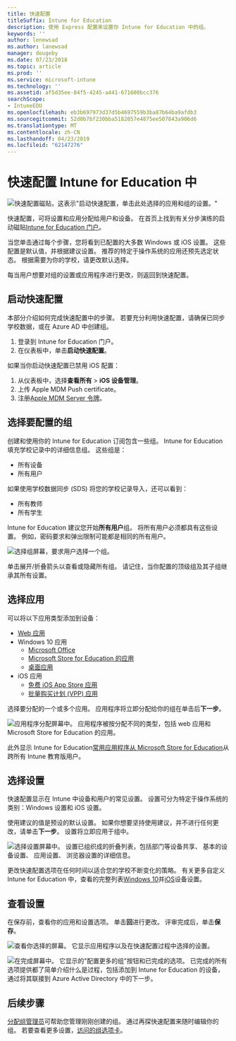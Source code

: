 ```yaml
---
title: 快速配置
titleSuffix: Intune for Education
description: 使用 Express 配置来设置你 Intune for Education 中的组。
keywords: ''
author: lenewsad
ms.author: lanewsad
manager: dougeby
ms.date: 07/23/2018
ms.topic: article
ms.prod: ''
ms.service: microsoft-intune
ms.technology: ''
ms.assetid: af5d35ee-84f5-4245-a441-671600bcc376
searchScope:
- IntuneEDU
ms.openlocfilehash: eb3b697973d37d5b4697559b3ba87b64ba9afdb3
ms.sourcegitcommit: 52d0b7bf230bba5182057e4875ee507843a906d6
ms.translationtype: MT
ms.contentlocale: zh-CN
ms.lasthandoff: 04/23/2019
ms.locfileid: "62147276"
---
```

# <a name="express-configuration-in-intune-for-education"></a>快速配置 Intune for Education 中

  ![快速配置磁贴，这表示"启动快速配置，单击此处选择的应用和组的设置。"](./media/express-config-001-launch-tile.png)

快速配置，可将设置和应用分配给用户和设备。 在首页上找到有关分步演练的启动磁贴[Intune for Education 门户](https://intuneeducation.portal.azure.com)。 

当您单击通过每个步骤，您将看到已配置的大多数 Windows 或 iOS 设置。 这些配置是默认值，并根据建议设置。 推荐的特定于操作系统的应用还预先选定状态。 根据需要为你的学校，请更改默认选择。 

每当用户想要对组的设置或应用程序进行更改，则返回到快速配置。 

## <a name="launch-express-configuration"></a>启动快速配置
本部分介绍如何完成快速配置中的步骤。 若要充分利用快速配置，请确保已同步学校数据，或在 Azure AD 中创建组。 

1. 登录到 Intune for Education 门户。
2. 在仪表板中，单击**启动快速配置**。  

如果当你启动快速配置已禁用 iOS 配置：  
1. 从仪表板中，选择**查看所有** > **iOS 设备管理**。
2. 上传 Apple MDM Push certificate。
3. 注册[Apple MDM Server 令牌](setup-ios-device-management.md)。

## <a name="choose-a-group-to-configure"></a>选择要配置的组

创建和使用你的 Intune for Education 订阅包含一些组。 Intune for Education 填充学校记录中的详细信息组。 这些组是：  

 * 所有设备  
 * 所有用户  
 
如果使用学校数据同步 (SDS) 将您的学校记录导入，还可以看到：  

 * 所有教师  
 * 所有学生  

Intune for Education 建议您开始**所有用户**组。 将所有用户必须都具有这些设置。 例如，密码要求和弹出限制可能都是相同的所有用户。

  ![选择组屏幕，要求用户选择一个组。](./media/express-config-004-choose-group.png)

单击展开/折叠箭头以查看或隐藏所有组。 请记住，当你配置的顶级组及其子组继承其所有设置。

## <a name="choose-apps"></a>选择应用

可以将以下应用类型添加到设备：
* [Web 应用](add-web-apps-edu.md)
* Windows 10 应用
    * [Microsoft Office](install-office.md)
    * [Microsoft Store for Education 的应用](acquire-store-apps.md)
    * [桌面应用](add-desktop-apps-edu.md)
* iOS 应用
    * [免费 iOS App Store 应用](add-apps-ios.md)
    * [批量购买计划 (VPP) 应用](add-vpp-apps-ios.md)

选择要分配的一个或多个应用。 应用程序将立即分配给你的组在单击后**下一步**。

  ![应用程序分配屏幕中。 应用程序被按分配不同的类型，包括 web 应用和 Microsoft Store for Education 的应用。](./media/express-config-005-choose-apps.png)

此外显示 Intune for Education[常用应用程序从 Microsoft Store for Education](add-popular-apps-edu.md)从跨所有 Intune 教育版用户。


## <a name="choose-settings"></a>选择设置
快速配置显示在 Intune 中设备和用户的常见设置。 设置可分为特定于操作系统的类别：Windows 设置和 iOS 设置。

使用建议的值是预设的默认设置。 如果你想要坚持使用建议，并不进行任何更改，请单击**下一步**。 设置将立即应用于组中。 

  ![选择设置屏幕中。 设置已组织成的折叠列表，包括部门等设备共享、 基本的设备设置、 应用设置、 浏览器设置的详细信息。](./media/express-config-006-choose-settings.png)


更改快速配置选项在任何时间以适合您的学校不断变化的策略。 有关更多自定义 Intune for Education 中，查看的完整列表[Windows 10](all-edu-settings-windows.md)并[iOS](all-edu-settings-ios.md)设备设置。

## <a name="review-settings"></a>查看设置

在保存前，查看你的应用和设置选项。 单击**回**进行更改。 评审完成后，单击**保存**。

 ![查看你选择的屏幕。 它显示应用程序以及在快速配置过程中选择的设置。](./media/express-config-007-save-changes.png)  

  ![在完成屏幕中。 它显示的"配置更多的组"按钮和已完成的选项。 已完成的所有选项提供都了简单介绍什么是过程，包括添加到 Intune for Education 的设备，通过将其联接到 Azure Active Directory 中的下一步。](./media/express-config-008-all-done.png)

## <a name="next-steps"></a>后续步骤
[分配组管理员](group-admin-delegate.md)可帮助您管理刚刚创建的组。 通过再探快速配置来随时编辑你的组。 若要查看更多设置，[访问的组选项卡](create-groups.md)。

